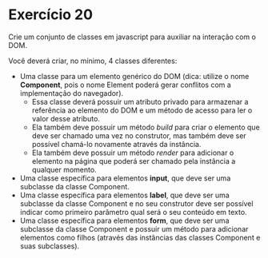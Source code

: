 # Exercício 20

Crie um conjunto de classes em javascript para auxiliar na interação com o DOM.

Você deverá criar, no mínimo, 4 classes diferentes:

- Uma classe para um elemento genérico do DOM (dica: utilize o nome **Component**, pois o nome Element poderá gerar conflitos com a implementação do navegador).
    - Essa classe deverá possuir um atributo privado para armazenar a referência ao elemento do DOM e um método de acesso para ler o valor desse atributo.
    - Ela também deve possuir um método *build* para criar o elemento que deve ser chamado uma vez no construtor, mas também deve ser possível chamá-lo novamente através da instância.
    - Ela também deve possuir um método *render* para adicionar o elemento na página que poderá ser chamado pela instância a qualquer momento.
- Uma classe específica para elementos **input**, que deve ser uma subclasse da classe Component.
- Uma classe específica para elementos **label**, que deve ser uma subclasse da classe Component e no seu construtor deve ser possível indicar como primeiro parâmetro qual será o seu conteúdo em texto.
- Uma classe específica para elementos **form**, que deve ser uma subclasse da classe Component e possuir um método para adicionar elementos como filhos (através das instâncias das classes Component e suas subclasses).